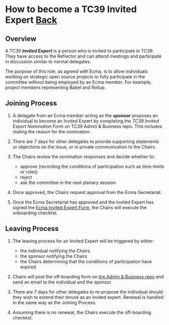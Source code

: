 # How to become a TC39 Invited Expert [Back](tc39.md)

## Overview

A TC39 ***Invited Expert*** is a person who is invited to participate in TC39.  They have access to the Reflector and can attend meetings and participate in discussion similar to normal delegates.

The purpose of this role, as agreed with Ecma, is to allow individuals working on strategic open source projects to fully participate in the committee without being employed by an Ecma member.  For example, project members representing Babel and Rollup.

## Joining Process

1. A delegate from an Ecma member acting as the ***sponsor*** proposes an individual to become an Invited Expert by completing the *TC39 Invited Expert Nomination Form* on TC39 Admin & Business repo.  This includes stating the reason for the nomination.

1. There are 7 days for other delegates to provide supporting statements or objections on the issue, or in private communication to the Chairs.

1. The Chairs review the nomination responses and decide whether to:
   - approve (recording the conditions of participation such as time-limits or roles)
   - reject
   - ask the committee in the next plenary session

1. Once approved, the Chairs request approval from the Ecma Secretariat.

1. Once the Ecma Secretariat has approved and the Invited Expert has signed the [Ecma Invited Expert Form](https://www.ecma-international.org/invited-expert-form/), the Chairs will execute the onboarding checklist.

## Leaving Process

1. The leaving process for an Invited Expert will be triggered by either:
   - the individual notifying the Chairs
   - the sponsor notifying the Chairs
   - the Chairs determining that the conditions of participation have expired

1. Chairs will post the off-boarding form on [the Admin & Business repo](https://github.com/tc39/Admin-and-Business/issues) and send an email to the individual and the sponsor.

1. There are 7 days for other delegates to re-propose the individual should they wish to extend their tenure as an invited expert. Renewal is handled in the same way as the Joining Process.

1. Assuming there is no renewal, the Chairs execute the off-boarding checklist.
